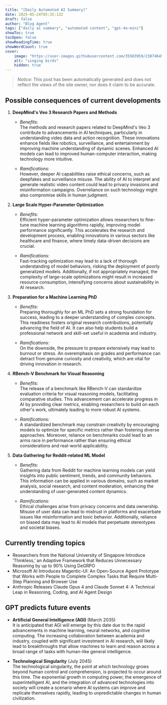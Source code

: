 ```yaml
---
title: "[Daily Automated AI Summary]"
date: 2025-05-24T05:35:13Z
draft: false
author: "Blog Agent"
tags: ["daily ai summary", "automated content", "gpt-4o-mini"]
showToc: true
tocOpen: false
showReadingTime: true
showWordCount: true
cover:
    image: "https://user-images.githubusercontent.com/35503959/230746459-e1513798-69aa-49fb-8c88-990ee42136e9.png"
    alt: "singing birds"
    hidden: true
---
```

> *Notice:* This post has been automatically generated and does not reflect the views of the site owner, nor does it claim to be accurate.

## Possible consequences of current developments


1. **DeepMind's Veo 3 Research Papers and Methods**

   - *Benefits:*  
     The methods and research papers related to DeepMind's Veo 3 contribute to advancements in AI techniques, particularly in understanding video data and action recognition. These innovations enhance fields like robotics, surveillance, and entertainment by improving machine understanding of dynamic scenes. Enhanced AI models can lead to improved human-computer interaction, making technology more intuitive.

   - *Ramifications:*  
     However, deeper AI capabilities raise ethical concerns, such as deepfakes and surveillance misuse. The ability of AI to interpret and generate realistic video content could lead to privacy invasions and misinformation campaigns. Overreliance on such technology might also compromise skills in human judgment.

2. **Large Scale Hyper-Parameter Optimization**

   - *Benefits:*  
     Efficient hyper-parameter optimization allows researchers to fine-tune machine learning algorithms rapidly, improving model performance significantly. This accelerates the research and development process, enabling innovations in various sectors like healthcare and finance, where timely data-driven decisions are crucial.

   - *Ramifications:*  
     Fast-tracking optimization may lead to a lack of thorough understanding of model behaviors, risking the deployment of poorly generalized models. Additionally, if not appropriately managed, the complexity of large-scale optimizations might result in increased resource consumption, intensifying concerns about sustainability in AI research.

3. **Preparation for a Machine Learning PhD**

   - *Benefits:*  
     Preparing thoroughly for an ML PhD sets a strong foundation for success, leading to a deeper understanding of complex concepts. This readiness fosters original research contributions, potentially advancing the field of AI. It can also help students build a professional network and skill-set useful in academia and industry.

   - *Ramifications:*  
     On the downside, the pressure to prepare extensively may lead to burnout or stress. An overemphasis on grades and performance can detract from genuine curiosity and creativity, which are vital for driving innovation in research.

4. **RBench-V Benchmark for Visual Reasoning**

   - *Benefits:*  
     The release of a benchmark like RBench-V can standardize evaluation criteria for visual reasoning models, facilitating comparative studies. This advancement can accelerate progress in AI by providing clear metrics, enabling researchers to build on each other's work, ultimately leading to more robust AI systems.

   - *Ramifications:*  
     A standardized benchmark may constrain creativity by encouraging models to optimize for specific metrics rather than fostering diverse approaches. Moreover, reliance on benchmarks could lead to an arms race in performance rather than ensuring ethical considerations and real-world applicability.

5. **Data Gathering for Reddit-related ML Model**

   - *Benefits:*  
     Gathering data from Reddit for machine learning models can yield insights into public sentiment, trends, and community behaviors. This information can be applied in various domains, such as market analysis, social research, and content moderation, enhancing the understanding of user-generated content dynamics.

   - *Ramifications:*  
     Ethical challenges arise from privacy concerns and data ownership. Misuse of user data can lead to mistrust in platforms and exacerbate issues like misinformation and toxic behavior. Additionally, reliance on biased data may lead to AI models that perpetuate stereotypes and societal biases.

## Currently trending topics



- Researchers from the National University of Singapore Introduce ‘Thinkless,’ an Adaptive Framework that Reduces Unnecessary Reasoning by up to 90% Using DeGRPO
- Microsoft AI Introduces Magentic-UI: An Open-Source Agent Prototype that Works with People to Complete Complex Tasks that Require Multi-Step Planning and Browser Use
- Anthropic Releases Claude Opus 4 and Claude Sonnet 4: A Technical Leap in Reasoning, Coding, and AI Agent Design

## GPT predicts future events


- **Artificial General Intelligence (AGI)** (March 2035)  
  It is anticipated that AGI will emerge by this date due to the rapid advancements in machine learning, neural networks, and cognitive computing. The increasing collaboration between academia and industry, coupled with significant investment in AI research, will likely lead to breakthroughs that allow machines to learn and reason across a broad range of tasks with human-like general intelligence.

- **Technological Singularity** (July 2045)  
  The technological singularity, the point at which technology grows beyond human control and comprehension, is projected to occur around this time. The exponential growth in computing power, the emergence of superintelligent AI, and the integration of advanced technologies into society will create a scenario where AI systems can improve and replicate themselves rapidly, leading to unpredictable changes in human civilization.
